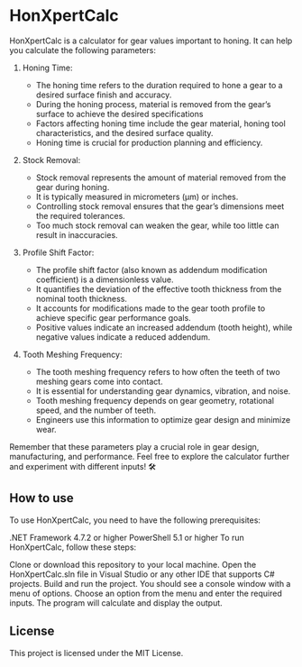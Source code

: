 # HonXpertCalc
HonXpertCalc is a calculator for gear values important to honing. It can help you calculate the following parameters:

1. Honing Time:
    -  The honing time refers to the duration required to hone a gear to a desired surface finish and accuracy.
    -  During the honing process, material is removed from the gear’s surface to achieve the desired specifications
    -  Factors affecting honing time include the gear material, honing tool characteristics, and the desired surface quality.
    -  Honing time is crucial for production planning and efficiency.

2. Stock Removal:
   - Stock removal represents the amount of material removed from the gear during honing.
   - It is typically measured in micrometers (μm) or inches.
   - Controlling stock removal ensures that the gear’s dimensions meet the required tolerances.
   - Too much stock removal can weaken the gear, while too little can result in inaccuracies.

3. Profile Shift Factor:
    - The profile shift factor (also known as addendum modification coefficient) is a dimensionless value.
    - It quantifies the deviation of the effective tooth thickness from the nominal tooth thickness.
    - It accounts for modifications made to the gear tooth profile to achieve specific gear performance goals.
    - Positive values indicate an increased addendum (tooth height), while negative values indicate a reduced addendum.

4. Tooth Meshing Frequency:
    - The tooth meshing frequency refers to how often the teeth of two meshing gears come into contact.
    - It is essential for understanding gear dynamics, vibration, and noise.
    - Tooth meshing frequency depends on gear geometry, rotational speed, and the number of teeth.
    - Engineers use this information to optimize gear design and minimize wear.

Remember that these parameters play a crucial role in gear design, manufacturing, and performance. Feel free to explore the calculator further and experiment with different inputs! 🛠️

## How to use
To use HonXpertCalc, you need to have the following prerequisites:

.NET Framework 4.7.2 or higher
PowerShell 5.1 or higher
To run HonXpertCalc, follow these steps:

Clone or download this repository to your local machine.
Open the HonXpertCalc.sln file in Visual Studio or any other IDE that supports C# projects.
Build and run the project. You should see a console window with a menu of options.
Choose an option from the menu and enter the required inputs. The program will calculate and display the output.

## License
This project is licensed under the MIT License.
